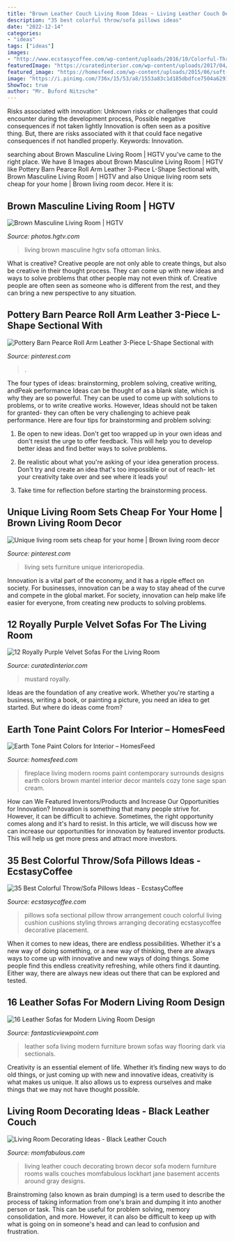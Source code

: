 ```yaml
---
title: "Brown Leather Couch Living Room Ideas ~ Living Leather Couch Decorating Brown Decor Sofa Modern Furniture Rooms Walls Couches Momfabulous Lockhart Jane Basement Accents Around Gray Designs"
description: "35 best colorful throw/sofa pillows ideas"
date: "2022-12-14"
categories:
- "ideas"
tags: ["ideas"]
images:
- "http://www.ecstasycoffee.com/wp-content/uploads/2016/10/Colorful-Throw-Pillows-34.jpg"
featuredImage: "https://curatedinterior.com/wp-content/uploads/2017/04/Plush-purple-velvet-sofa-with-mustard-yellow-pillow.jpg"
featured_image: "https://homesfeed.com/wp-content/uploads/2015/06/soft-brown-sectional-sofa-with-single-chaise-a-fireplace-with-natural-brown-mantel-light-grey-color-for-walls-light-cream-carpet-floors.jpg"
image: "https://i.pinimg.com/736x/15/53/a8/1553a83c1d185dbdfce7504a62916979.jpg"
ShowToc: true
author: "Mr. Buford Nitzsche"
---
```



Risks associated with innovation: Unknown risks or challenges that could encounter during the development process, Possible negative consequences if not taken lightly
Innovation is often seen as a positive thing. But, there are risks associated with it that could face negative consequences if not handled properly. Keywords: Innovation.

	

		
searching about Brown Masculine Living Room | HGTV you've came to the right place. We have 8 Images about Brown Masculine Living Room | HGTV like Pottery Barn Pearce Roll Arm Leather 3-Piece L-Shape Sectional with, Brown Masculine Living Room | HGTV and also Unique living room sets cheap for your home | Brown living room decor. Here it is:
		
    
## Brown Masculine Living Room | HGTV

<img loading=lazy src="https://hgtvhome.sndimg.com/content/dam/images/hgtv/fullset/2010/6/11/0/Original_Taylor-King-double-frame-living-room_s3x4.jpg.rend.hgtvcom.966.1288.suffix/1400951107150.jpeg" onerror="this.onerror=null;this.src='https://tse3.mm.bing.net/th?id=OIP._ehduC3Snh5dSKQfTlQmEAHaJ4&amp;pid=15.1';" alt="Brown Masculine Living Room | HGTV">

_Source: photos.hgtv.com_

>living brown masculine hgtv sofa ottoman links. 

	

What is creative?
Creative people are not only able to create things, but also be creative in their thought process. They can come up with new ideas and ways to solve problems that other people may not even think of. Creative people are often seen as someone who is different from the rest, and they can bring a new perspective to any situation.

    
## Pottery Barn Pearce Roll Arm Leather 3-Piece L-Shape Sectional With

<img loading=lazy src="https://i.pinimg.com/736x/56/42/1c/56421c5dec1c5b6293e68633c5de4450.jpg" onerror="this.onerror=null;this.src='https://tse1.mm.bing.net/th?id=OIP.TgiBRIp8Vp8sqhsQPfwRewHaGq&amp;pid=15.1';" alt="Pottery Barn Pearce Roll Arm Leather 3-Piece L-Shape Sectional with">

_Source: pinterest.com_

>. 

	

The four types of ideas: brainstorming, problem solving, creative writing, andPeak performance
Ideas can be thought of as a blank slate, which is why they are so powerful. They can be used to come up with solutions to problems, or to write creative works. However, Ideas should not be taken for granted- they can often be very challenging to achieve peak performance. Here are four tips for brainstorming and problem solving:
1. Be open to new ideas. Don't get too wrapped up in your own ideas and don't resist the urge to offer feedback. This will help you to develop better ideas and find better ways to solve problems.

2. Be realistic about what you're asking of your idea generation process. Don't try and create an idea that's too impossible or out of reach- let your creativity take over and see where it leads you!

3. Take time for reflection before starting the brainstorming process.

    
## Unique Living Room Sets Cheap For Your Home | Brown Living Room Decor

<img loading=lazy src="https://i.pinimg.com/736x/15/53/a8/1553a83c1d185dbdfce7504a62916979.jpg" onerror="this.onerror=null;this.src='https://tse3.mm.bing.net/th?id=OIP.dLvfBSL4dEN-tDtQAAIdfwHaKo&amp;pid=15.1';" alt="Unique living room sets cheap for your home | Brown living room decor">

_Source: pinterest.com_

>living sets furniture unique interioropedia. 

	

Innovation is a vital part of the economy, and it has a ripple effect on society. For businesses, innovation can be a way to stay ahead of the curve and compete in the global market. For society, innovation can help make life easier for everyone, from creating new products to solving problems.

    
## 12 Royally Purple Velvet Sofas For The Living Room

<img loading=lazy src="https://curatedinterior.com/wp-content/uploads/2017/04/Plush-purple-velvet-sofa-with-mustard-yellow-pillow.jpg" onerror="this.onerror=null;this.src='https://tse3.mm.bing.net/th?id=OIP.UFx6DJ7gBRagUY-VJ9-8hgHaJ4&amp;pid=15.1';" alt="12 Royally Purple Velvet Sofas For the Living Room">

_Source: curatedinterior.com_

>mustard royally. 

	

Ideas are the foundation of any creative work. Whether you're starting a business, writing a book, or painting a picture, you need an idea to get started. But where do ideas come from?

    
## Earth Tone Paint Colors For Interior – HomesFeed

<img loading=lazy src="https://homesfeed.com/wp-content/uploads/2015/06/soft-brown-sectional-sofa-with-single-chaise-a-fireplace-with-natural-brown-mantel-light-grey-color-for-walls-light-cream-carpet-floors.jpg" onerror="this.onerror=null;this.src='https://tse2.mm.bing.net/th?id=OIP.3tuXguhnRqm-4MeWWSq6PQHaGP&amp;pid=15.1';" alt="Earth Tone Paint Colors for Interior – HomesFeed">

_Source: homesfeed.com_

>fireplace living modern rooms paint contemporary surrounds designs earth colors brown mantel interior decor mantels cozy tone sage span cream. 

	

How can We Featured Inventors/Products and Increase Our Opportunities for Innovation?
Innovation is something that many people strive for. However, it can be difficult to achieve. Sometimes, the right opportunity comes along and it's hard to resist. In this article, we will discuss how we can increase our opportunities for innovation by featured inventor products. This will help us get more press and attract more investors.

    
## 35 Best Colorful Throw/Sofa Pillows Ideas - EcstasyCoffee

<img loading=lazy src="http://www.ecstasycoffee.com/wp-content/uploads/2016/10/Colorful-Throw-Pillows-34.jpg" onerror="this.onerror=null;this.src='https://tse1.mm.bing.net/th?id=OIP.64zfEuAzgZ0t8UGYXTWhUwHaHE&amp;pid=15.1';" alt="35 Best Colorful Throw/Sofa Pillows Ideas - EcstasyCoffee">

_Source: ecstasycoffee.com_

>pillows sofa sectional pillow throw arrangement couch colorful living cushion cushions styling throws arranging decorating ecstasycoffee decorative placement. 

	

When it comes to new ideas, there are endless possibilities. Whether it's a new way of doing something, or a new way of thinking, there are always ways to come up with innovative and new ways of doing things. Some people find this endless creativity refreshing, while others find it daunting. Either way, there are always new ideas out there that can be explored and tested.

    
## 16 Leather Sofas For Modern Living Room Design

<img loading=lazy src="https://www.fantasticviewpoint.com/wp-content/uploads/2015/02/Fetching-High-Quality-Living-Room-Designs-and-Furniture-with-Brown-Leather-Sofa-Featuring-Wooden-Flooring-Brown-Rug1-634x407.jpg" onerror="this.onerror=null;this.src='https://tse3.mm.bing.net/th?id=OIP.kC957DWR0bK0RbqUc_PL5QAAAA&amp;pid=15.1';" alt="16 Leather Sofas for Modern Living Room Design">

_Source: fantasticviewpoint.com_

>leather sofa living modern furniture brown sofas way flooring dark via sectionals. 

	

Creativity is an essential element of life. Whether it’s finding new ways to do old things, or just coming up with new and innovative ideas, creativity is what makes us unique. It also allows us to express ourselves and make things that we may not have thought possible.

    
## Living Room Decorating Ideas - Black Leather Couch

<img loading=lazy src="https://momfabulous.com/wp-content/uploads/2013/06/Black-leather-couch-decorating-ideas-04.jpg" onerror="this.onerror=null;this.src='https://tse2.mm.bing.net/th?id=OIP.ixGy1bSZyA82noZuuE7ljgAAAA&amp;pid=15.1';" alt="Living Room Decorating Ideas - Black Leather Couch">

_Source: momfabulous.com_

>living leather couch decorating brown decor sofa modern furniture rooms walls couches momfabulous lockhart jane basement accents around gray designs. 

	

Brainstroming (also known as brain dumping) is a term used to describe the process of taking information from one's brain and dumping it into another person or task. This can be useful for problem solving, memory consolidation, and more. However, it can also be difficult to keep up with what is going on in someone's head and can lead to confusion and frustration.

